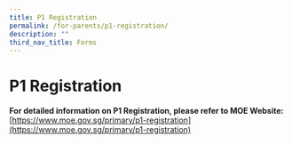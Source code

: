 ```yaml
---
title: P1 Registration
permalink: /for-parents/p1-registration/
description: ""
third_nav_title: Forms
---
```




# **P1 Registration**

**For detailed information on P1 Registration, please refer to MOE Website:**
[https://www.moe.gov.sg/primary/p1-registration](https://www.moe.gov.sg/primary/p1-registration)